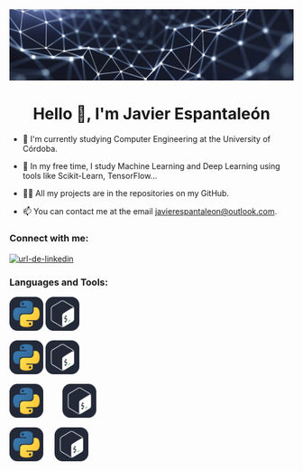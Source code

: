 <img src="icons/banner.jpg" alt="Descripción de la imagen">





<h1 align="center">Hello 👋, I'm Javier Espantaleón</h1>

- 🔭 I'm currently studying Computer Engineering at the University of Córdoba.

- 🌱 In my free time, I study Machine Learning and Deep Learning using tools like Scikit-Learn, TensorFlow...

- 👨‍💻 All my projects are in the repositories on my GitHub.

- 📫 You can contact me at the email javierespantaleon@outlook.com.
<h3 align="left">Connect with me:</h3>
<p align="left">
<a href="https://www.linkedin.com/in/franciscojavierespantale%C3%B3np%C3%A9rez/" target="blank"><img align="center" src="https://raw.githubusercontent.com/rahuldkjain/github-profile-readme-generator/master/src/images/icons/Social/linked-in-alt.svg" alt="url-de-linkedin" height="30" width="40" /></a>
</p>


<h3 align="left">Languages and Tools:</h3>

<img src="icons-/Python-Dark.svg" alt="My Skills" width="60" height="60">  <img src="icons-/Bash-Dark.svg" alt="My Skills" width="60" height="60">

<a href="https://www.python.org/"><img src="icons-/Python-Dark.svg" alt="My Skills" width="60" height="60"></a> <a href="https://www.gnu.org/software/bash/"><img src="icons-/Bash-Dark.svg" alt="My Skills" width="60" height="60"></a>

<a href="https://www.python.org/"><img src="icons-/Python-Dark.svg" alt="My Skills" width="60" height="60" style="margin-right: 30px;"></a> <a href="https://www.gnu.org/software/bash/"><img src="icons-/Bash-Dark.svg" alt="My Skills" width="60" height="60"></a>

<a href="https://www.python.org/"><img src="icons-/Python-Dark.svg" alt="My Skills" width="60" height="60"></a>&nbsp;&nbsp;&nbsp;&nbsp;
<a href="https://www.gnu.org/software/bash/"><img src="icons-/Bash-Dark.svg" alt="My Skills" width="60" height="60"></a>






 
 

 


 
 

























<!---
javier-esp/javier-esp is a ✨ special ✨ repository because its `README.md` (this file) appears on your GitHub profile.
You can click the Preview link to take a look at your changes.
--->
